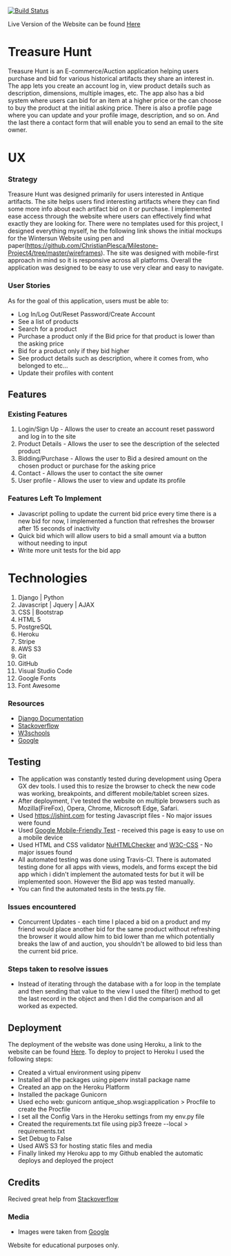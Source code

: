 [![Build Status](https://travis-ci.com/ChristianPlesca/Milestone-Project4.svg?branch=master)](https://travis-ci.com/ChristianPlesca/Milestone-Project4)

Live Version of the Website can be found [Here](http://www.treasure-huntuk.co.uk/products/) 

# Treasure Hunt 
Treasure Hunt is an E-commerce/Auction application helping users purchase and bid for various historical artifacts they share an interest in. The app lets you create an account log in, view product details such as description, dimensions, multiple images, etc. The app also has a bid system where users can bid for an item at a higher price or the can choose to buy the product at the initial asking price. There is also a profile page where you can update and your profile image, description, and so on. And the last there a contact form that will enable you to send an email to the site owner. 

# UX
### Strategy 
Treasure Hunt was designed primarily for users interested in Antique artifacts. The site helps users find interesting artifacts where they can find some more info about each artifact bid on it or purchase. 
I implemented ease access through the website where users can effectively find what exactly they are looking for.
There were no templates used for this project, I designed everything myself, he the following link shows the initial mockups for the Wintersun Website using pen and paper(https://github.com/ChristianPlesca/Milestone-Project4/tree/master/wireframes). The site was designed with mobile-first approach in mind so it is responsive across all platforms. Overall the application was designed to be easy to use very clear and easy to navigate.  

### User Stories 
As for the goal of this application, users must be able to:
* Log In/Log Out/Reset Password/Create Account
* See a list of products
* Search for a product
* Purchase a product only if the Bid price for that product is lower than the asking price
* Bid for a product only if they bid higher 
* See product details such as description, where it comes from, who belonged to etc...
* Update their profiles with content

## Features 
### Existing Features
1. Login/Sign Up - Allows the user to create an account reset password and log in to the site
2. Product Details - Allows the user to see the description of the selected product
3. Bidding/Purchase - Allows the user to Bid a desired amount on the chosen product or purchase for the asking price
4. Contact - Allows the user to contact the site owner 
5. User profile - Allows the user to view and update its profile 


### Features Left To Implement
* Javascript polling to update the current bid price every time there is a new bid for now, I implemented a function that refreshes the browser after 15 seconds of inactivity 
* Quick bid which will allow users to bid a small amount via a button without needing to input
* Write more unit tests for the bid app 

# Technologies
1. Django | Python   
2. Javascript | Jquery | AJAX
3. CSS | Bootstrap 
4. HTML 5 
5. PostgreSQL 
6. Heroku
7. Stripe
8. AWS S3 
9. Git
10. GitHub
11. Visual Studio Code 
12. Google Fonts 
13. Font Awesome 

### Resources
* [Django Documentation](https://docs.djangoproject.com/en/3.0/)
* [Stackoverflow](https://stackoverflow.com/)
* [W3schools](https://www.w3schools.com/)
* [Google](https://www.google.com/)

## Testing
*  The application was constantly tested during development using Opera GX dev tools. I used this to resize the browser to check the new code was working, breakpoints, and different mobile/tablet screen sizes.
* After deployment, I've tested the website on multiple browsers such as Mozilla(FireFox), Opera, Chrome, Microsoft Edge, Safari.
* Used https://jshint.com for testing Javascript files - No major issues were found
* Used [Google Mobile-Friendly Test](https://search.google.com/test/mobile-friendly?utm_source=support.google.com/webmasters/&utm_medium=referral&utm_campaign=%206352293) - received this page is easy to use on a mobile device
* Used HTML and CSS validator [NuHTMLChecker](https://validator.w3.org/nu/#textarea) and [W3C-CSS](https://jigsaw.w3.org/css-validator/validator) - No major issues found
* All automated testing was done using Travis-CI. There is automated testing done for all apps with views, models, and forms except the bid app which i didn't implement the automated tests for but it will be implemented soon. However the Bid app was tested manually.
* You can find the automated tests in the tests.py file.

### Issues encountered
* Concurrent Updates - each time I placed a bid on a product and my friend would place another bid for the same product without refreshing the browser it would allow him to bid lower than me which potentially breaks the law of and auction, you shouldn't be allowed to bid less than the current bid price.

### Steps taken to resolve issues
* Instead of iterating through the database with a for loop in the template and then sending that value to the view I used the filter() method to get the last record in the object and then I did the comparison and all worked as expected.

## Deployment
The deployment of the website was done using Heroku, a link to the website can be found [Here](treasure-huntuk.co.uk).
To deploy to project to Heroku I used the following steps:
* Created a virtual environment using pipenv 
* Installed all the packages using pipenv install package name
* Created an app on the Heroku Platform
* Installed the package Gunicorn 
* Used echo web: gunicorn antique_shop.wsgi:application > Procfile to create the Procfile
* I set all the Config Vars in the Heroku settings from my env.py file 
* Created the requirements.txt file using pip3 freeze --local > requirements.txt
* Set Debug to False
* Used AWS S3 for hosting static files and media 
* Finally linked my Heroku app to my Github enabled the automatic deploys and deployed the project


## Credits
Recived great help from [Stackoverflow](https://stackoverflow.com/)

### Media 
* Images were taken from [Google](https://www.google.com/)

Website for educational purposes only.